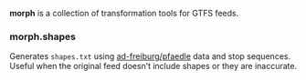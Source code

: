 **morph** is a collection of transformation tools for GTFS feeds.

### morph.shapes

Generates `shapes.txt` using [ad-freiburg/pfaedle](https://github.com/ad-freiburg/pfaedle) data and stop sequences.
Useful when the original feed doesn’t include shapes or they are inaccurate.
